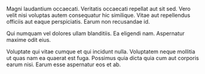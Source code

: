 Magni laudantium occaecati. Veritatis occaecati repellat aut sit sed. Vero velit nisi voluptas autem consequatur hic similique. Vitae aut repellendus officiis aut eaque perspiciatis. Earum non recusandae id.
 Qui numquam vel dolores ullam blanditiis. Ea eligendi nam. Aspernatur maxime odit eius.
 Voluptate qui vitae cumque et qui incidunt nulla. Voluptatem neque mollitia ut quas nam ea quaerat est fuga. Possimus quia dicta quia cum aut corporis earum nisi. Earum esse aspernatur eos et ab.